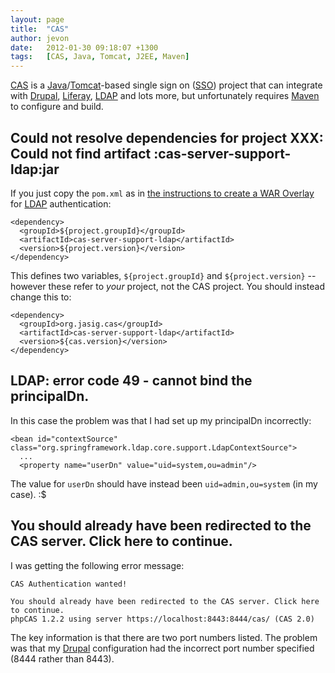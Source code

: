 ```yaml
---
layout: page
title:  "CAS"
author: jevon
date:   2012-01-30 09:18:07 +1300
tags:   [CAS, Java, Tomcat, J2EE, Maven]
---
```


[CAS](cas.md) is a [Java](java.md)/[Tomcat](tomcat.md)-based single sign on ([SSO](sso.md)) project that can integrate with [Drupal](drupal.md), [Liferay](liferay.md), [LDAP](ldap.md) and lots more, but unfortunately requires [Maven](maven.md) to configure and build.

## Could not resolve dependencies for project XXX: Could not find artifact :cas-server-support-ldap:jar
If you just copy the `pom.xml` as in <a href="https://wiki.jasig.org/display/CASUM/Best+Practice+-+Setting+Up+CAS+Locally+using+the+Maven2+WAR+Overlay+Method">the instructions to create a WAR Overlay</a> for [LDAP](ldap.md) authentication:

```
<dependency>
  <groupId>${project.groupId}</groupId>
  <artifactId>cas-server-support-ldap</artifactId>
  <version>${project.version}</version>
</dependency>
```

This defines two variables, `${project.groupId}` and `${project.version}` -- however these refer to _your_ project, not the CAS project. You should instead change this to:

```
<dependency>
  <groupId>org.jasig.cas</groupId>
  <artifactId>cas-server-support-ldap</artifactId>
  <version>${cas.version}</version>
</dependency>
```

## LDAP: error code 49 - cannot bind the principalDn.
In this case the problem was that I had set up my principalDn incorrectly:

```
<bean id="contextSource" class="org.springframework.ldap.core.support.LdapContextSource">
  ...
  <property name="userDn" value="uid=system,ou=admin"/>
```

The value for `userDn` should have instead been `uid=admin,ou=system` (in my case). :$

## You should already have been redirected to the CAS server. Click here to continue.
I was getting the following error message:

```
CAS Authentication wanted!

You should already have been redirected to the CAS server. Click here to continue.
phpCAS 1.2.2 using server https://localhost:8443:8444/cas/ (CAS 2.0)
```

The key information is that there are two port numbers listed. The problem was that my [Drupal](drupal.md) configuration had the incorrect port number specified (8444 rather than 8443).
